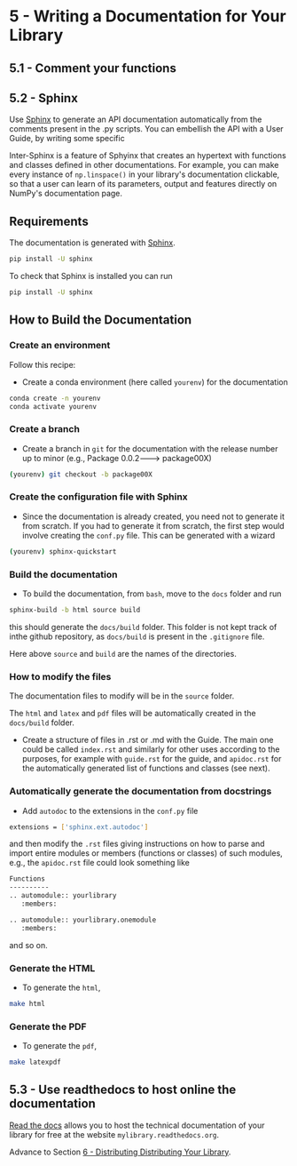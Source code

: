 # 5 - Writing a Documentation for Your Library

## 5.1 - Comment your functions

## 5.2 - Sphinx

Use [Sphinx](http://www.sphinx-doc.org/) to generate an API documentation automatically from the comments present in the .py scripts. You can embellish the API with a User Guide, by writing some specific

Inter-Sphinx is a feature of Sphyinx that creates an hypertext with functions and classes defined in other documentations. For example, you can make every instance of `np.linspace()` in your library's documentation clickable, so that a user can learn of its parameters, output and features directly on NumPy's documentation page.

## Requirements
The documentation is generated with
[Sphinx](https://www.sphinx-doc.org/en/master/usage/installation.html).
```bash
pip install -U sphinx
```
To check that Sphinx is installed you can run
```bash
pip install -U sphinx
```

## How to Build the Documentation

### Create an environment
Follow this recipe:
- Create a conda environment (here called `yourenv`) for the documentation
```bash
conda create -n yourenv
conda activate yourenv
```

### Create a branch
- Create a branch in `git` for the documentation with the release number up to
minor (e.g., Package 0.0.2---> package00X)
```bash
(yourenv) git checkout -b package00X
```

### Create the configuration file with Sphinx
- Since the documentation is already created, you need not to generate it
from scratch. If you had to generate it from scratch, the first step would
involve creating the `conf.py` file. This can be generated with a wizard
```bash
(yourenv) sphinx-quickstart
```

### Build the documentation
- To build the documentation, from `bash`, move to the `docs` folder and run
```bash
sphinx-build -b html source build
```
this should generate the `docs/build` folder. This folder is not kept track of
inthe github repository, as `docs/build` is present in the `.gitignore` file.

Here above `source` and `build` are the names of the directories.

### How to modify the files

The documentation files to modify will be in the `source` folder.

The `html` and `latex`  and `pdf` files will be automatically created in the
`docs/build` folder.

- Create a structure of files in .rst or .md with the Guide. The main one
 could be called `index.rst` and similarly for other uses according to the
 purposes, for example with `guide.rst` for the guide, and `apidoc.rst` for
 the automatically generated list of functions and classes (see next).


### Automatically generate the documentation from docstrings
- Add `autodoc` to the extensions in the `conf.py` file
```bash
extensions = ['sphinx.ext.autodoc']
```
and then modify the `.rst` files giving instructions on how to parse and import
entire modules or members (functions or classes) of such modules, e.g.,
the `apidoc.rst` file could look something like
```bash
Functions
----------
.. automodule:: yourlibrary
   :members:

.. automodule:: yourlibrary.onemodule
   :members:
```
and so on.


### Generate the HTML

- To generate the `html`,
```bash
make html
```

### Generate the PDF
- To generate the `pdf`,
```bash
make latexpdf
```


## 5.3 - Use readthedocs to host online the documentation

[Read the docs](https://readthedocs.org/) allows you to host the technical
documentation of your library
for free at the website `mylibrary.readthedocs.org`.


Advance to
Section [6 - Distributing Distributing Your Library](6-distribute.md).
